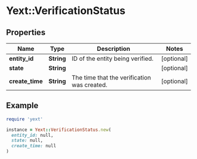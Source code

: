 # Yext::VerificationStatus

## Properties

| Name | Type | Description | Notes |
| ---- | ---- | ----------- | ----- |
| **entity_id** | **String** | ID of the entity being verified. | [optional] |
| **state** | **String** |  | [optional] |
| **create_time** | **String** | The time that the verification was created. | [optional] |

## Example

```ruby
require 'yext'

instance = Yext::VerificationStatus.new(
  entity_id: null,
  state: null,
  create_time: null
)
```

